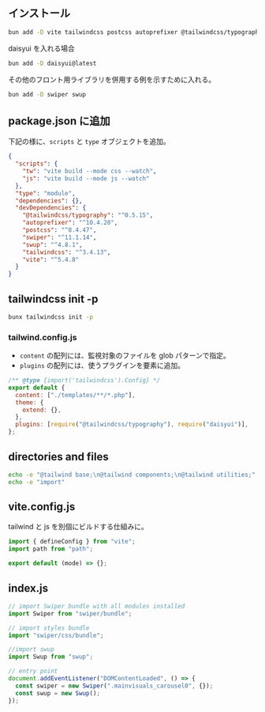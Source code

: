 ## インストール

```bash
bun add -D vite tailwindcss postcss autoprefixer @tailwindcss/typography
```

daisyui を入れる場合

```bash
bun add -D daisyui@latest
```

その他のフロント用ライブラリを併用する例を示すために入れる。

```bash
bun add -D swiper swup
```

## package.json に追加

下記の様に、`scripts` と `type` オブジェクトを追加。

```json
{
  "scripts": {
    "tw": "vite build --mode css --watch",
    "js": "vite build --mode js --watch"
  },
  "type": "module",
  "dependencies": {},
  "devDependencies": {
    "@tailwindcss/typography": "^0.5.15",
    "autoprefixer": "^10.4.20",
    "postcss": "^8.4.47",
    "swiper": "^11.1.14",
    "swup": "^4.8.1",
    "tailwindcss": "^3.4.13",
    "vite": "^5.4.8"
  }
}
```

## tailwindcss init -p

```bash
bunx tailwindcss init -p
```

### tailwind.config.js

- `content` の配列には、監視対象のファイルを glob パターンで指定。
- `plugins` の配列には、使うプラグインを要素に追加。

```js
/** @type {import('tailwindcss').Config} */
export default {
  content: ["./templates/**/*.php"],
  theme: {
    extend: {},
  },
  plugins: [require("@tailwindcss/typography"), require("daisyui")],
};
```

## directories and files

```bash
echo -e "@tailwind base;\n@tailwind components;\n@tailwind utilities;" > ./assets/src/tailwindcss/style.css
echo -e "import"
```

## vite.config.js

tailwind と js を別個にビルドする仕組みに。

```js
import { defineConfig } from "vite";
import path from "path";

export default (mode) => {};
```

## index.js

```js
// import Swiper bundle with all modules installed
import Swiper from "swiper/bundle";

// import styles bundle
import "swiper/css/bundle";

//import swup
import Swup from "swup";

// entry point
document.addEventListener("DOMContentLoaded", () => {
  const swiper = new Swiper(".mainvisuals_carousel0", {});
  const swup = new Swup();
});
```
